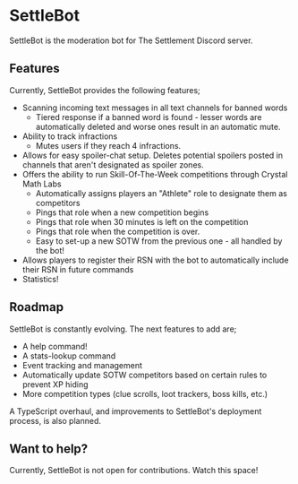 # SettleBot
SettleBot is the moderation bot for The Settlement Discord server.

## Features
Currently, SettleBot provides the following features;
* Scanning incoming text messages in all text channels for banned words
    * Tiered response if a banned word is found - lesser words are automatically deleted and worse ones result in an automatic mute.
* Ability to track infractions
    * Mutes users if they reach 4 infractions.
* Allows for easy spoiler-chat setup. Deletes potential spoilers posted in channels that aren't designated as spoiler zones.
* Offers the ability to run Skill-Of-The-Week competitions through Crystal Math Labs
    * Automatically assigns players an "Athlete" role to designate them as competitors
    * Pings that role when a new competition begins
    * Pings that role when 30 minutes is left on the competition
    * Pings that role when the competition is over.
    * Easy to set-up a new SOTW from the previous one - all handled by the bot!
* Allows players to register their RSN with the bot to automatically include their RSN in future commands
* Statistics!

## Roadmap
SettleBot is constantly evolving. The next features to add are;
* A help command!
* A stats-lookup command
* Event tracking and management
* Automatically update SOTW competitors based on certain rules to prevent XP hiding
* More competition types (clue scrolls, loot trackers, boss kills, etc.)

A TypeScript overhaul, and improvements to SettleBot's deployment process, is also planned.

## Want to help?
Currently, SettleBot is not open for contributions. Watch this space!